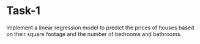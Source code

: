 # Task-1
Implement a linear regression model to predict the prices of houses based on their square footage and the number of bedrooms and bathrooms. 
